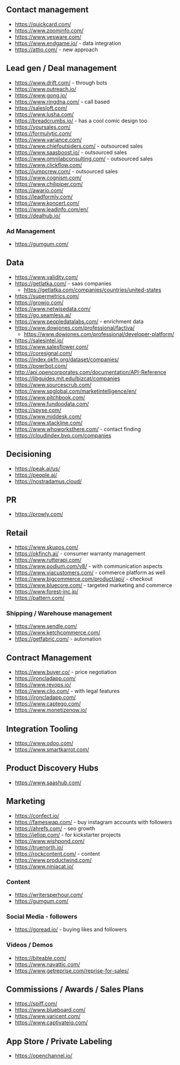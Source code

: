 ## Contact management
* https://quickcard.com/
* https://www.zoominfo.com/
* https://www.yesware.com/
* https://www.endgame.io/ - data integration
* https://attio.com/ - new approach 

## Lead gen / Deal management
* https://www.drift.com/ - through bots
* https://www.outreach.io/
* https://www.gong.io/
* https://www.ringdna.com/ - call based
* https://salesloft.com/
* https://www.lusha.com/
* https://breadcrumbs.io/ - has a cool comic design too
* https://yoursales.com/
* https://formulytic.com/
* https://www.variance.com/
* https://www.chiefoutsiders.com/ - outsourced sales
* https://www.saasboost.io/ - outsourced sales
* https://www.omnilabconsulting.com/ - outsourced sales
* https://www.clickflow.com/
* https://jumpcrew.com/ - outsourced sales
* https://www.cognism.com/
* https://www.chilipiper.com/
* https://awario.com/
* https://leadformly.com/
* https://www.koncert.com/
* https://www.leadinfo.com/en/
* https://dealhub.io/

### Ad Management
* https://gumgum.com/

## Data
* https://www.validity.com/
* https://getlatka.com/ - saas companies
    * https://getlatka.com/companies/countries/united-states
* https://supermetrics.com/
* https://growjo.com/
* https://www.netwisedata.com/
* https://go.seamless.ai/
* https://www.peopledatalabs.com/ - enrichment data
* https://www.dowjones.com/professional/factiva/
    * https://www.dowjones.com/professional/developer-platform/
* https://salesintel.io/
* https://www.salesflower.com/
* https://coresignal.com/
* https://index.okfn.org/dataset/companies/
* https://powrbot.com/
* http://api.opencorporates.com/documentation/API-Reference
* https://libguides.mit.edu/bizcat/companies
* https://www.sourcescrub.com/
* https://www.spglobal.com/marketintelligence/en/
* https://www.pitchbook.com/
* https://www.fundoodata.com/
* https://spyse.com/
* https://www.middesk.com/
* https://www.stackline.com/
* https://www.whoworksthere.com/ - contact finding
* https://cloudindex.bvp.com/companies

## Decisioning
* https://peak.ai/us/
* https://people.ai/
* https://nostradamus.cloud/

## PR
* https://prowly.com/

## Retail
* https://www.skupos.com/
* https://okfinch.ai/ - consumer warranty management
* https://www.rutterapi.com/ 
* https://www.podium.com/v8/ - with communication aspects
* https://www.viacustomers.com/ - commerce platform as well
* https://www.bigcommerce.com/product/api/ - checkout 
* https://www.bluecore.com/ - targeted marketing and commerce
* https://www.forest-inc.jp/
* https://pattern.com/

### Shipping / Warehouse management
* https://www.sendle.com/
* https://www.ketchcommerce.com/ 
* https://getfabric.com/ - automation

## Contract Management
* https://www.buyer.co/ - price negotiation 
* https://ironcladapp.com/
* https://www.revops.io/
* https://www.clio.com/ - with legal features
* https://ironcladapp.com/
* https://www.captego.com/
* https://www.monetizenow.io/

## Integration Tooling
* https://www.odoo.com/
* https://www.smartkarrot.com/

## Product Discovery Hubs
* https://www.saashub.com/

## Marketing
* https://confect.io/
* https://fameswap.com/ - buy instagram accounts with followers
* https://ahrefs.com/ - seo growth
* https://jellop.com/ - for kickstarter projects
* https://www.wishpond.com/
* https://truenorth.io/
* https://rockcontent.com/ - content
* https://www.productwind.com/
* https://www.ninjacat.io/

### Content
* https://writersperhour.com/
* https://gumgum.com/

### Social Media - followers
* https://goread.io/ - buying likes and followers

### Videos / Demos
* https://biteable.com/
* https://www.navattic.com/
* https://www.getreprise.com/reprise-for-sales/


## Commissions / Awards / Sales Plans
* https://spiff.com/
* https://www.blueboard.com/
* https://www.varicent.com/
* https://www.captivateiq.com/


## App Store / Private Labeling
* https://openchannel.io/